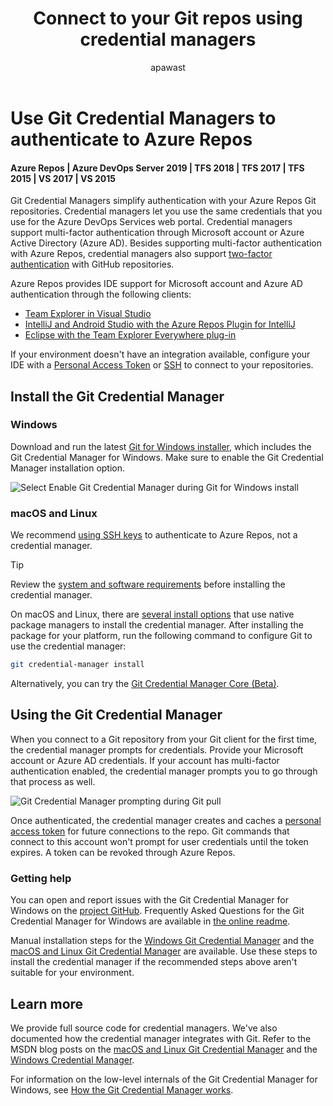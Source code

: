 ﻿---
title: Connect to your Git repos using credential managers
titleSuffix: Azure Repos
description: Authenticate to Azure Repos and TFS Git repos using credential managers
ms.assetid: 7779af87-460c-4078-bc2b-ceb4b758c24e
ms.technology: devops-code-git 
ms.author: apawast
author: apawast
ms.topic: conceptual
ms.date: 11/15/2019
monikerRange: '>= tfs-2015'
---

# Use Git Credential Managers to authenticate to Azure Repos

#### Azure Repos | Azure DevOps Server 2019 | TFS 2018 | TFS 2017 | TFS 2015 | VS 2017 | VS 2015

Git Credential Managers simplify authentication with your Azure Repos Git repositories. Credential managers let you use the same credentials that you use for the Azure DevOps Services web portal. Credential managers support multi-factor authentication through Microsoft account or Azure Active Directory (Azure AD). Besides supporting multi-factor authentication with Azure Repos, credential managers also support [two-factor authentication](https://help.github.com/articles/about-two-factor-authentication/) with GitHub repositories.

Azure Repos provides IDE support for Microsoft account and Azure AD authentication through the following clients:

* [Team Explorer in Visual Studio](../../organizations/projects/connect-to-projects.md)
* [IntelliJ and Android Studio with the Azure Repos Plugin for IntelliJ](/azure/devops/java/download-intellij-plug-in)
* [Eclipse with the Team Explorer Everywhere plug-in](https://github.com/Microsoft/team-explorer-everywhere)

If your environment doesn't have an integration available, configure your IDE with a [Personal Access Token](../../organizations/accounts/use-personal-access-tokens-to-authenticate.md) or [SSH](use-ssh-keys-to-authenticate.md) to connect to your repositories.

## Install the Git Credential Manager

### Windows

Download and run the latest [Git for Windows installer](https://git-scm.com/download/win), which includes the Git Credential Manager for Windows. Make sure to enable the Git Credential Manager installation option.

![Select Enable Git Credential Manager during Git for Windows install](media/install-git-with-git-credential-manager.png)

### macOS and Linux

We recommend [using SSH keys](use-ssh-keys-to-authenticate.md) to authenticate to Azure Repos, not a credential manager.

> [!TIP]
> Review the [system and software requirements](https://github.com/Microsoft/Git-Credential-Manager-for-Mac-and-Linux/blob/master/Install.md#system-requirements) before installing the credential manager.

On macOS and Linux, there are [several install options](https://github.com/Microsoft/Git-Credential-Manager-for-Mac-and-Linux/blob/master/Install.md) that use native package managers to install the credential manager. After installing the package for your platform, run the following command to configure Git to use the credential manager:

```bash
git credential-manager install
```

Alternatively, you can try the [Git Credential Manager Core (Beta)](https://github.com/microsoft/Git-Credential-Manager-Core#download-and-install).

## Using the Git Credential Manager

When you connect to a Git repository from your Git client for the first time, the credential manager prompts for credentials. Provide your Microsoft account or Azure AD credentials. If your account has multi-factor authentication enabled, the credential manager prompts you to go through that process as well.

![Git Credential Manager prompting during Git pull](media/gcm_login_prompt.gif)

Once authenticated, the credential manager creates and caches a [personal access token](../../organizations/accounts/use-personal-access-tokens-to-authenticate.md) for future connections to the repo. Git commands that connect to this account won't prompt for user credentials until the token expires. A token can be revoked through Azure Repos.

### Getting help

You can open and report issues with the Git Credential Manager for Windows on the [project GitHub](https://github.com/Microsoft/Git-Credential-Manager-for-Windows/issues).
Frequently Asked Questions for the Git Credential Manager for Windows are available in [the online readme](https://github.com/Microsoft/Git-Credential-Manager-for-Windows/blob/master/Docs/Faq.md).

Manual installation steps for the [Windows Git Credential Manager](https://github.com/Microsoft/Git-Credential-Manager-for-Windows/blob/master/README.md#manual-installation) and the [macOS and Linux Git Credential Manager](https://github.com/Microsoft/Git-Credential-Manager-for-Mac-and-Linux/blob/master/Install.md#installing-on-mac-or-linux-without-a-package-manager) are available. Use these steps to install the credential manager if the recommended steps above aren't suitable for your environment.

## Learn more

We provide full source code for credential managers. We've also documented how the credential manager integrates with Git. Refer to the MSDN blog posts on the [macOS and Linux Git Credential Manager](https://devblogs.microsoft.com/devops/git-credential-manager-for-mac-and-linux/) and the
[Windows Credential Manager](https://devblogs.microsoft.com/devops/announcing-the-git-credential-manager-for-windows-1-0/).

For information on the low-level internals of the Git Credential Manager for Windows, see [How the Git Credential Manager works](https://github.com/Microsoft/Git-Credential-Manager-for-Windows/wiki/How-the-Git-Credential-Managers-works).
